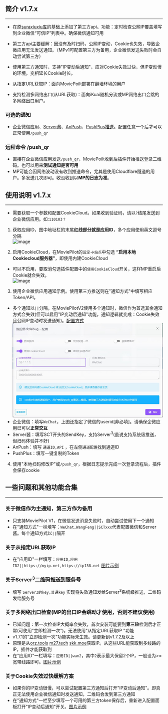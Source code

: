 ## 简介 v1.7.x
***
* 在原[suraxiuxiu库](https://github.com/suraxiuxiu/MoviePilot-Plugins/)的基础上添加了第三方api。功能：定时检查公网IP覆盖填写到企业微信“可信IP”列表中。确保微信通知可用<br>

* 第三方api主要缓解：因没有及时扫码，公网IP变动，Cookie也失效，导致企微应用无法发送通知。（MPv1可配置第三方为备用，企业微信发送失败时会自动尝试第三方）
* 使用第三方通知时，支持"IP变动后通知"，应对Cookie失效过快，但IP变动慢的环境。变相延长Cookie时长。
* 从指定URL获取IP：面向MoviePoilt部署在翻墙环境的用户
* 支持检测多网络出口(从URL获取)：面向iKuai随机分流或MP网络出口会跳的多网络出口用户。

### 可选的通知
* 企业微信应用、[Server酱](https://sct.ftqq.com/sendkey)、[AnPush](https://anpush.com/push/tool)、[PushPlus推送](https://www.pushplus.plus/push1.html)。配置任意一个后才可以正常使用`/push_qr`<br>

### 远程命令 /push_qr
* 直接在企业微信应用发送`/push_qr`，MoviePoilt收到后插件开始推送登录二维码。也可以用来**测试通知是否可用**
* MP可能会因网络波动没有收到推送命令，尤其是使用Cloudflare隧道的用户。多发送几次即可。收没收到以**MP的日志为准**。


## 使用说明 v1.7.x
***
* 需要获取一个参数和配置CookieCloud。如果收到验证码，请以`?`结尾发送到企业微信应用。如:`110103？`

1. 获取应用ID，图中地址栏的末尾**红线部分就是应用ID**，多个应用使用英文逗号分隔 <br>
![image](https://www.helloimg.com/i/2024/11/15/67369975b7769.jpg)

2. 启用CookieCloud，在MoviePilot的`设定`→`站点`中勾选 **“启用本地Cookiecloud服务器”**，即使用内建CookieCloud
* 可以不启用，要取消勾选插件配置中的`使用CookieCloud`开关，这样MP重启后Cookie就会失效。 <br>
![image](https://www.helloimg.com/i/2024/11/15/67369975dd82f.jpg)  <br>

3. 使用企业微信应用通知示例。使用第三方推送则在"通知方式"中填写相应Token/API。
* 多个通知以`||`分隔，在MoviePilotV2使用多个通知时，微信作为首选其余通知方式会失效(但可以启用"IP变动后通知"功能，通知逻辑就变成：Cookie失效且公网IP变动时发送通知)。[配置方式](https://github.com/RamenRa/MoviePilot-Plugins#%E5%85%B3%E4%BA%8E%E5%BE%AE%E4%BF%A1%E4%BD%9C%E4%B8%BA%E4%B8%BB%E9%80%9A%E7%9F%A5%E7%AC%AC%E4%B8%89%E6%96%B9%E4%BD%9C%E4%B8%BA%E5%A4%87%E7%94%A8) <br>
![image](https://github.com/RamenRa/MoviePilot-Plugins/blob/main/docs/wechat.JPG) <br>
* 企业微信：填写`WeChat`，上图还指定了微信的userid[非必填]。请确保企微应用已可以**正常交互** <br>
* Server酱：填写SCT开头的SendKey，支持Server<sup>3</sup>(虽说支持系统级推送，但扫码体验并不好) <br>
* AnPush：填写 `通道ID,API` ，在左侧`通道配置`找到通道ID <br>
* PushPlus：填写一键复制的Token <br>

4. 使用"本地扫码修改IP"或`/push_qr`，根据日志提示完成一次登录流程后，插件会保存cookie <br>


## 一些问题和其他功能合集
***
### 关于微信作为主通知，第三方作为备用
* 只支持MoviePilot V1，在微信发送消息失败时，自动尝试使用下一个通知
* 在"通知方式"一栏填写：`WeChat,WangFeng||SCTxxx`代表配置微信和Server酱。每个通知方式以`||`隔开

### 关于从指定URL获取IP 
* 在"应用ID"一栏填写：`应用ID,应用ID2||https://myip.net,https://ip138.net` [图片示例](https://www.helloimg.com/i/2024/12/22/67681feb4e0af.jpg)

### 关于Server<sup>3</sup>二维码推送到服务号
* 填写 `Server3的key,普通key` 实现将失效通知发给Server<sup>3</sup>系统级推送，二维码发给服务号

### 关于多网络出口检查(MP的出口IP会跳动才使用，否则不建议使用)
* 已知问题：第一次检查IP大概率会失败，首次安装可能要到**第三轮**检测后才正常(可使用"立即检测一次")。无法使用"从指定URL获取IP "功能
* v1.7.1的"立即检测一次"功能实际未生效。请更新到v1.7.2及以上
* 原理是从[orz.tools](https://ip.orz.tools/) [m27.tech](https://ip.m27.tech/) [skk.moe](https://ip.skk.moe/multi)获取IP。从这些URL能获取到多线路的IP，插件才能获取到
* 在"应用ID"一栏填写：`应用ID||wan2`，其中`2`表示最大保留2个IP，一般设为>=宽带线路即可。[图片示例](https://www.helloimg.com/i/2024/12/22/67681feb3e0a4.jpg)
### 关于Cookie失效过快缓解方案
* 如果你的IP变动很慢，可以尝试配置第三方通知后打开"IP变动后通知"。即真正无法使用企业微信通知时发送通知，二维码会发到第三方通知
* 在"通知方式"一栏至少填写一个可用的第三方token保存后，重新进入配置面板打开"IP变动后通知"开关。[图片示例](https://www.helloimg.com/i/2024/12/22/67681feb8299a.png)<br>




